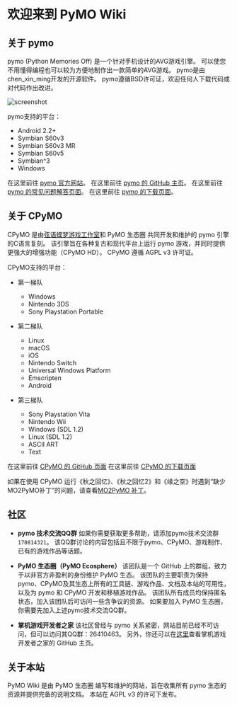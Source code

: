 # 欢迎来到 PyMO Wiki

## 关于 pymo

pymo (Python Memories Off) 是一个针对手机设计的AVG游戏引擎。
可以使您不用懂得编程也可以较为方便地制作出一款简单的AVG游戏。
pymo是由chen_xin_ming开发的开源软件。
pymo遵循BSD许可证，欢迎任何人下载代码或对代码作出改进。

![screenshot](https://www.pymogames.com/images/game_screenshot/MO1_2.png)

pymo支持的平台：

- Android 2.2+
- Symbian S60v3
- Symbian S60v3 MR
- Symbian S60v5
- Symbian^3
- Windows

在这里前往 [pymo 官方网站](https://www.pymogames.com)。
在这里前往 [pymo 的 GitHub 主页](https://github.com/pymo/pymo)。
在这里前往 [pymo 的常见问题解答页面](https://www.pymogames.com/faq.html)。
在这里前往 [pymo 的下载页面](https://www.pymogames.com/install.html)。

## 关于 CPyMO

CPyMO 是由[弦语蝶梦游戏工作室](http://xydm.xyz)和 PyMO 生态圈 共同开发和维护的 pymo 引擎的C语言复刻。
该引擎旨在各种复古和现代平台上运行 pymo 游戏，并同时提供更强大的增强功能（CPyMO HD）。
CPyMO 遵循 AGPL v3 许可证。

CPyMO支持的平台：

- 第一梯队
  - Windows
  - Nintendo 3DS
  - Sony Playstation Portable

- 第二梯队
  - Linux
  - macOS
  - iOS
  - Nintendo Switch
  - Universal Windows Platform
  - Emscripten
  - Android

- 第三梯队
  - Sony Playstation Vita
  - Nintendo Wii
  - Windows (SDL 1.2)
  - Linux (SDL 1.2)
  - ASCII ART
  - Text

在这里前往 [CPyMO 的 GitHub 页面](https://github.com/Strrationalism/CPyMO)
在这里前往 [CPyMO 的下载页面](https://github.com/Strrationalism/CPyMO/releases)

如果在使用 CPyMO 运行《秋之回忆》、《秋之回忆2》和《缘之空》时遇到“缺少MO2PyMO补丁”的问题，请查看[MO2PyMO 补丁](https://github.com/PyMO-Ecosphere/MO2PyMO)。

## 社区

- **pymo 技术交流QQ群**
    如果你需要获取更多帮助，请添加pymo技术交流群`170814321`。
    该QQ群讨论的内容包括且不限于pymo、CPyMO、游戏制作、已有的游戏作品等话题。

- **PyMO 生态圈（PyMO Ecosphere）**
    该团队是一个 GitHub 上的群组，致力于以非官方非盈利的身份维护 PyMO 生态。
    该团队的主要职责为保持pymo、CPyMO及其生态上所有的工具链、游戏作品、文档及本站的可用性，
    以及为 pymo 和 CPyMO 开发和移植游戏作品。
    该团队所有成员均保持匿名状态，加入该团队后可访问一些含争议的资源。
    如果要加入 PyMO 生态圈，你需要先加入上述pymo技术交流QQ群。

- **掌机游戏开发者之家**
    该社区曾经与 pymo 关系紧密，网站目前已经不可访问，但可以访问其QQ群：26410463。
    另外，你还可以在[这里](https://github.com/yayabo-handheldev)查看掌机游戏开发者之家的 GitHub 主页。

## 关于本站

PyMO Wiki 是由 PyMO 生态圈 编写和维护的网站，旨在收集所有 pymo 生态的资源并提供完备的说明文档。
本站在 AGPL v3 的许可下发布。
